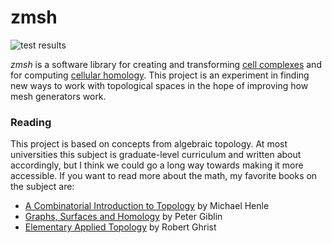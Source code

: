 # zmsh

![test results](https://github.com/danshapero/zmsh/actions/workflows/test.yml/badge.svg)

*zmsh* is a software library for creating and transforming [cell complexes](https://en.wikipedia.org/wiki/CW_complex) and for computing [cellular homology](https://en.wikipedia.org/wiki/Cellular_homology).
This project is an experiment in finding new ways to work with topological spaces in the hope of improving how mesh generators work.

### Reading

This project is based on concepts from algebraic topology.
At most universities this subject is graduate-level curriculum and written about accordingly, but I think we could go a long way towards making it more accessible.
If you want to read more about the math, my favorite books on the subject are:

* [A Combinatorial Introduction to Topology](https://store.doverpublications.com/0486679667.html) by Michael Henle
* [Graphs, Surfaces and Homology](https://doi.org/10.1017/CBO9780511779534) by Peter Giblin
* [Elementary Applied Topology](https://www2.math.upenn.edu/~ghrist/notes.html) by Robert Ghrist
